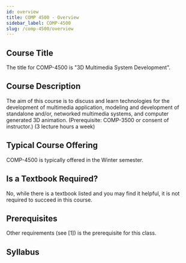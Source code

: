 ```yaml
---
id: overview
title: COMP 4500 - Overview
sidebar_label: COMP-4500
slug: /comp-4500/overview
---
```


## Course Title

The title for COMP-4500 is "3D Multimedia System Development".

## Course Description

The aim of this course is to discuss and learn technologies for the development of multimedia application, modeling and development of standalone and/or, networked multimedia systems, and computer generated 3D animation. (Prerequisite: COMP-3500 or consent of instructor.) (3 lecture hours a week)

## Typical Course Offering

COMP-4500 is typically offered in the Winter semester.

## Is a Textbook Required?

No, while there is a textbook listed and you may find it helpful, it is not required to succeed in this course.

## Prerequisites

Other requirements (see [1]) is the prerequisite for this class.

## Syllabus



